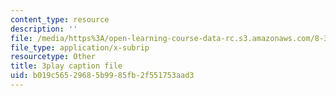 ```yaml
---
content_type: resource
description: ''
file: /media/https%3A/open-learning-course-data-rc.s3.amazonaws.com/8-333-statistical-mechanics-i-statistical-mechanics-of-particles-fall-2013/b019c56529685b9985fb2f551753aad3_tGxUu5BTc.vtt
file_type: application/x-subrip
resourcetype: Other
title: 3play caption file
uid: b019c565-2968-5b99-85fb-2f551753aad3
---
```

